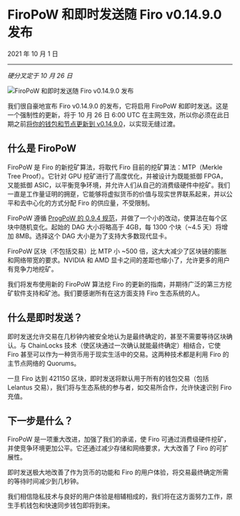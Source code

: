 # FiroPoW 和即时发送随 Firo v0.14.9.0 发布

2021 年 10 月 1 日

---

_硬分叉定于 10 月 26 日_

![FiroPoW 和即时发送随 Firo v0.14.9.0 发布](https://firo.org/blog/assets/firopow-instantsend-release.png)

我们很自豪地宣布 Firo v0.14.9.0 的发布，它将启用 FiroPoW 和即时发送。这是一个强制性的更新，将于 10 月 26 日 6:00 UTC 在主网生效，所以你必须在此日期之前[将你的钱包和节点更新到 v0.14.9.0](https://firo.org/zh-cn/get-firo/download/)，以实现无缝过渡。

## 什么是 FiroPoW

FiroPoW 是 Firo 的新挖矿算法，将取代 Firo 目前的挖矿算法：MTP（Merkle Tree Proof）。它针对 GPU 挖矿进行了高度优化，并被设计为既能抵御 FPGA，又能抵御 ASIC，以平衡竞争环境，并允许人们从自己的消费级硬件中挖矿。我们一直是工作量证明的拥趸，它能够将虚拟货币的价值与现实世界联系起来，并以公平和去中心化的方式分配 Firo 的供应量，不受限制。

FiroPoW 遵循 [ProgPoW 的 0.9.4 规范](https://github.com/ifdefelse/ProgPOW)，并做了一个小的改动，使算法在每个区块中随机变化。起始的 DAG 大小将略高于 4GB，每 1300 个块（~4.5 天）将增加 8MB。选择这个 DAG 大小是为了支持大多数现代显卡。

FiroPoW 区块（不包括交易）比 MTP 小 ~500 倍，这大大减少了区块链的膨胀和网络带宽的要求。NVIDIA 和 AMD 显卡之间的差距也缩小了，允许更多的用户有竞争力地挖矿。

我们将发布使用新的 FiroPoW 算法挖 Firo 的更新的指南，并期待广泛的第三方挖矿软件支持和矿池。我们要感谢所有在这方面支持 Firo 生态系统的人。

## 什么是即时发送？

即时发送允许交易在几秒钟内被安全地认为是最终确定的，甚至不需要等待区块确认。与 ChainLocks 技术（使区块通过一次确认就能最终确定）相结合，它使 Firo 甚至可以作为一种货币用于现实生活中的交易。这两种技术都是利用 Firo 的主节点网络的 Quorums。

一旦 Firo 达到 421150 区块，即时发送将默认用于所有的钱包交易（包括 Lelantus 交易），我们将与生态系统的参与者，如交易所合作，允许快速识别 Firo 充值。

## 下一步是什么？

FiroPoW 是一项重大改进，加强了我们的承诺，使 Firo 可通过消费级硬件挖矿，并使竞争环境更加公平。它还通过减少存储和网络要求，大大改善了 Firo 的可扩展性。

即时发送极大地改善了作为货币的功能和 Firo 的用户体验，将交易最终确定所需的等待时间减少到几秒钟。

我们相信隐私技术与良好的用户体验是相辅相成的，我们将在这方面努力工作，原生手机钱包和快速同步钱包即将到来。
